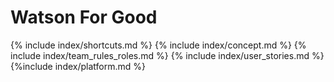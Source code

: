 # Watson For Good
{% include index/shortcuts.md %}
{% include index/concept.md %} 
{% include index/team_rules_roles.md %}
{% include index/user_stories.md %}
{%include index/platform.md %}
